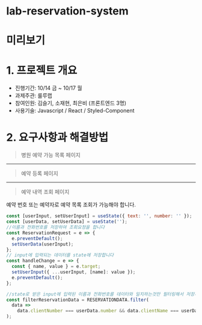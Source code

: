 # lab-reservation-system

# 미리보기

# 1. 프로젝트 개요

- 진행기간: 10/14 금 ~ 10/17 월
- 과제주관: 룰루랩
- 참여인원: 김슬기, 소재현, 최은비 (프론트엔드 3명)
- 사용기술: Javascript / React / Styled-Component

# 2. 요구사항과 해결방법

> 병원 예약 가능 목록 페이지<br>

---

> 예약 등록 페이지<br>

---

> 예약 내역 조회 페이지 <br>

예약 번호 또는 예약자로 예약 목록 조회가 가능해야 합니다.

```javascript
const [userInput, setUserInput] = useState({ text: '', number: '' });
const [userData, setUserData] = useState('');
//이름과 전화번호를 저장하여 조회요청을 합니다
const ReservationRequest = e => {
  e.preventDefault();
  setUserData(userInput);
};
// input에 입력되는 데이터를 state에 저장합니다
const handleChange = e => {
  const { name, value } = e.target;
  setUserInput({ ...userInput, [name]: value });
  e.preventDefault();
};

//state로 받은 input에 입력된 이름과 전화번호를 데이터와 일치하는것만 필터링해서 저장후 map함수를 사용하여 일치하는 데이터만 보여준다
const filterReservationData = RESERVATIONDATA.filter(
  data =>
    data.clientNumber === userData.number && data.clientName === userData.text
);
```

